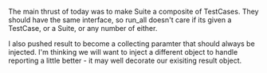 The main thrust of today was to make Suite a composite of TestCases. They should
have the same interface, so run_all doesn't care if its given a TestCase, or
a Suite, or any number of either.

I also pushed result to become a collecting paramter that should always be
injected. I'm thinking we will want to inject a different object to handle
reporting a little better - it may well decorate our exisiting result object.
